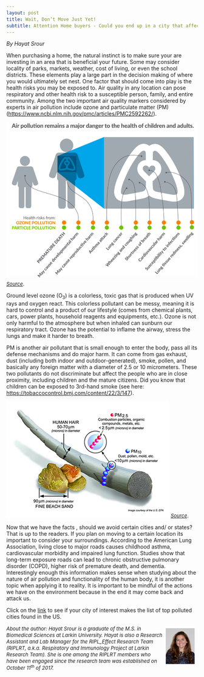 ```yaml
---
layout: post
title: Wait, Don’t Move Just Yet!
subtitle: Attention Home buyers - Could you end up in a city that affects your health?
---
```


*By Hayat Srour*

When purchasing a home, the natural instinct is to make sure your are investing in an area that is beneficial your future. Some may consider locality of parks, markets, weather, cost of living, or even the school districts. These elements play a large part in the decision making of where you would ultimately set nest. One factor that should come into play is the health risks you may be exposed to. Air quality in any location can pose respiratory and other health risk  to a susceptible person, family, and entire community. Among the two important air quality markers considered by experts in air pollution include ozone and particulate matter (PM) (<a href="https://www.ncbi.nlm.nih.gov/pmc/articles/PMC2592262/" target="_blank">https://www.ncbi.nlm.nih.gov/pmc/articles/PMC2592262/</a>). 

<img src="/img/airpollution-hayatpost.jpg.png" alt="Air Pollution in Human Health" class="inline"/>
<font size="2"><i><a href="https://www.lung.org/our-initiatives/healthy-air/sota/health-risks/" target="_blank">Source</a></i></font>.

Ground level ozone (O<sub>3</sub>) is a colorless, toxic gas that is produced when UV rays and oxygen react. This colorless pollutant can be messy, meaning it is hard to control and a product of our lifestyle (comes from chemical plants, cars, power plants, household reagents and equipments, etc.). Ozone is not only harmful to the atmosphere but when inhaled can sunburn our respiratory tract. Ozone has the potential to inflame the airway, stress the lungs and make it harder to breath. 

PM is another air pollutant that is small enough to enter the body, pass all its defense mechanisms and do major harm. It can come from gas exhaust, dust (including both indoor and outdoor-generated), smoke, pollen, and basically any foreign matter with a diameter of 2.5 or 10 micrometers. These two pollutants do not discriminate but affect the people who are in close proximity, including children and the mature citizens. Did you know that children can be exposed to 3rd-hand smoke (see here: https://tobaccocontrol.bmj.com/content/22/3/147). 

<img src="/img/lungs-air-pollution-hayatblog.png" alt="Air Pollution and Human Lungs" class="inline"/>
<font size="2"><i><a href="https://www.lung.org/our-initiatives/healthy-air/outdoor/air-pollution/particle-pollution.html" target="_blank">Source</a></i></font>.

Now that we have the facts , should we avoid certain cities and/ or states? That is up to the readers. If you plan on moving to a certain location its important to consider your surroundings.  According to the American Lung Association, living close to major roads causes childhood asthma, cardiovascular morbidity and impaired lung function. Studies show that long-term exposure roads can lead to chronic obstructive pulmonary disorder (COPD), higher risk of premature death, and dementia.
Interestingly enough this information makes sense when studying about the nature of air pollution and functionality of the human body, it is another topic when applying it to reality. It is important to be mindful of the actions we have on the environment because in the end it may come back and attack us.

Click on the <a href="https://www.lung.org/our-initiatives/healthy-air/sota/city-rankings/most-polluted-cities.html" target="_blank">link</a> to see if your city of interest makes the list of top polluted cities found in the US.  

<img src="/img/Hayat.jpg" alt="Hayat Srour" align="right" style="width: 15%; height: 15%; margin:8px">
<font size="2"><i>About the author: Hayat Srour is a graduate of the M.S. in Biomedical Sciences at Larkin University. Hayat is also a Research Assistant and Lab Manager for the RIPL_Effect Research Team (RIPLRT, a.k.a. Respiratory and Immunology Project at Larkin Research Team). She is one among the RIPLRT members who have been engaged since the research team was established on October 11<sup>th</sup> of 2017.</i></font>